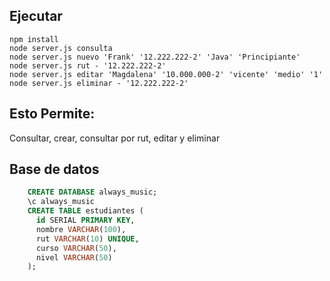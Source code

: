 ## Ejecutar
```
npm install
node server.js consulta
node server.js nuevo 'Frank' '12.222.222-2' 'Java' 'Principiante'
node server.js rut - '12.222.222-2'
node server.js editar 'Magdalena' '10.000.000-2' 'vicente' 'medio' '1'
node server.js eliminar - '12.222.222-2'
```
## Esto Permite:
Consultar, crear, consultar por rut, editar y eliminar
## Base de datos
```sql
    CREATE DATABASE always_music;
    \c always_music
    CREATE TABLE estudiantes (
      id SERIAL PRIMARY KEY,
      nombre VARCHAR(100),
      rut VARCHAR(10) UNIQUE,
      curso VARCHAR(50),
      nivel VARCHAR(50)
    );
```